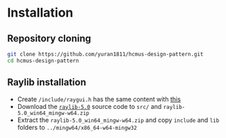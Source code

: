 # Installation

## Repository cloning

```bash
git clone https://github.com/yuran1811/hcmus-design-pattern.git
cd hcmus-design-pattern
```

## Raylib installation

- Create `/include/raygui.h` has the same content with [this](https://github.com/raysan5/raygui/blob/master/src/raygui.h)
- Download the [`raylib-5.0`](https://github.com/raysan5/raylib/releases/tag/5.0) source code to `src/` and `raylib-5.0_win64_mingw-w64.zip`
- Extract the `raylib-5.0_win64_mingw-w64.zip` and copy `include` and `lib` folders to `../mingw64/x86_64-w64-mingw32`
